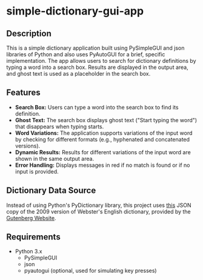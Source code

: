 # simple-dictionary-gui-app

## Description

This is a simple dictionary application built using PySimpleGUI and json libraries of Python and also uses PyAutoGUI for a brief, specific implementation. The app allows users to search for dictionary definitions by typing a word into a search box. Results are displayed in the output area, and ghost text is used as a placeholder in the search box.

## Features

- **Search Box:** Users can type a word into the search box to find its definition.
- **Ghost Text:** The search box displays ghost text ("Start typing the word") that disappears when typing starts.
- **Word Variations:** The application supports variations of the input word by checking for different formats (e.g., hyphenated and concatenated versions).
- **Dynamic Results:** Results for different variations of the input word are shown in the same output area.
- **Error Handling:** Displays messages in red if no match is found or if no input is provided.

## Dictionary Data Source

Instead of using Python's PyDictionary library, this project uses [this](https://github.com/matthewreagan/WebstersEnglishDictionary/blob/master/dictionary.json) JSON copy of the 2009 version of Webster's English dictionary, provided by the [Gutenberg Website](https://www.gutenberg.org/).

## Requirements

- Python 3.x
  - PySimpleGUI
  - json
  - pyautogui (optional, used for simulating key presses)
